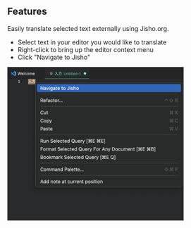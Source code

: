 ## Features

Easily translate selected text externally using Jisho.org.

-   Select text in your editor you would like to translate
-   Right-click to bring up the editor context menu
-   Click "Navigate to Jisho"

<img width="400px" src="public/images/translation-feature-screenshot.png" />
